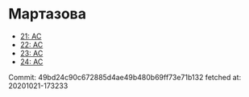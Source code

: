 # Мартазова
- [21: AC](21.md)
- [22: AC](22.md)
- [23: AC](23.md)
- [24: AC](24.md)

Commit: 49bd24c90c672885d4ae49b480b69ff73e71b132
 fetched at: 20201021-173233
